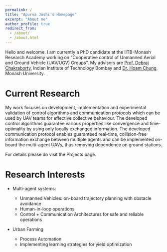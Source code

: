 ```yaml
---
permalink: /
title: "Apurva Joshi's Homepage"
excerpt: "About me"
author_profile: true
redirect_from: 
  - /about/
  - /about.html
---
```


Hello and welcome. I am currently a PhD candidate at the IITB-Monash Research Academy working on "Cooperative control of Unmanned Aerial and Ground Vehicle (UAV/UGV) Groups". My advisors are [Prof. Debraj Chakraborty](https://www.ee.iitb.ac.in/wiki/faculty/dc), Indian Institute of Technology Bombay and [Dr. Hoam Chung](http://users.monash.edu.au/~hchung/), Monash University.

Current Research
================
My work focuses on development, implementation and experimental validation of control algorithms and communication protocols which can be used by UAV teams for effective collective behaviour. The developed control algorithms guarantee various properties like convergence and time-optimality by using only locally exchanged information. The developed communication protocol enables guaranteed real-time, collision-free information exchange between multiple agents and can be implemented on-board the multi-agent UAVs, thus removing dependence on ground stations.  

For details please do visit the Projects page.

Research Interests
==================
* Multi-agent systems: 
	* Unmanned Vehicles: on-board trajectory planning with obstacle avoidance
	* Human-in-loop operations
	* Control + Communication Architectures for safe and reliable operations

* Urban Farming
	* Process Automation
	* Implementing learning strategies for yield optimization 